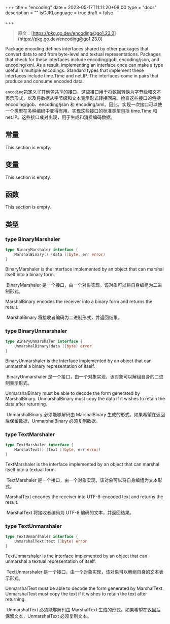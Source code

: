 +++
title = "encoding"
date = 2023-05-17T11:11:20+08:00
type = "docs"
description = ""
isCJKLanguage = true
draft = false

+++
> 原文：[https://pkg.go.dev/encoding@go1.23.0](https://pkg.go.dev/encoding@go1.23.0)

Package encoding defines interfaces shared by other packages that convert data to and from byte-level and textual representations. Packages that check for these interfaces include encoding/gob, encoding/json, and encoding/xml. As a result, implementing an interface once can make a type useful in multiple encodings. Standard types that implement these interfaces include time.Time and net.IP. The interfaces come in pairs that produce and consume encoded data.

​	`encoding`包定义了其他包共享的接口，这些接口用于将数据转换为字节级和文本表示形式，以及将数据从字节级和文本表示形式转换回来。检查这些接口的包括 encoding/gob、encoding/json 和 encoding/xml。因此，实现一次接口可以使一个类型在多种编码中变得有用。实现这些接口的标准类型包括 time.Time 和 net.IP。这些接口成对出现，用于生成和消费编码数据。

## 常量 

This section is empty.

## 变量

This section is empty.

## 函数

This section is empty.

## 类型

### type BinaryMarshaler 

``` go 
type BinaryMarshaler interface {
	MarshalBinary() (data []byte, err error)
}
```

BinaryMarshaler is the interface implemented by an object that can marshal itself into a binary form.

​	BinaryMarshaler 是一个接口，由一个对象实现，该对象可以将自身编组为二进制形式。

MarshalBinary encodes the receiver into a binary form and returns the result.

​	MarshalBinary 将接收者编码为二进制形式，并返回结果。

### type BinaryUnmarshaler 

``` go 
type BinaryUnmarshaler interface {
	UnmarshalBinary(data []byte) error
}
```

BinaryUnmarshaler is the interface implemented by an object that can unmarshal a binary representation of itself.

​	BinaryUnmarshaler 是一个接口，由一个对象实现，该对象可以解组自身的二进制表示形式。

UnmarshalBinary must be able to decode the form generated by MarshalBinary. UnmarshalBinary must copy the data if it wishes to retain the data after returning.

​	UnmarshalBinary 必须能够解码由 MarshalBinary 生成的形式。如果希望在返回后保留数据，UnmarshalBinary 必须复制数据。

### type TextMarshaler 

``` go 
type TextMarshaler interface {
	MarshalText() (text []byte, err error)
}
```

TextMarshaler is the interface implemented by an object that can marshal itself into a textual form.

​	TextMarshaler 是一个接口，由一个对象实现，该对象可以将自身编组为文本形式。

MarshalText encodes the receiver into UTF-8-encoded text and returns the result.

​	MarshalText 将接收者编码为 UTF-8 编码的文本，并返回结果。

### type TextUnmarshaler 

``` go 
type TextUnmarshaler interface {
	UnmarshalText(text []byte) error
}
```

TextUnmarshaler is the interface implemented by an object that can unmarshal a textual representation of itself.

​	TextUnmarshaler 是一个接口，由一个对象实现，该对象可以解组自身的文本表示形式。

UnmarshalText must be able to decode the form generated by MarshalText. UnmarshalText must copy the text if it wishes to retain the text after returning.

​	UnmarshalText 必须能够解码由 MarshalText 生成的形式。如果希望在返回后保留文本，UnmarshalText 必须复制文本。